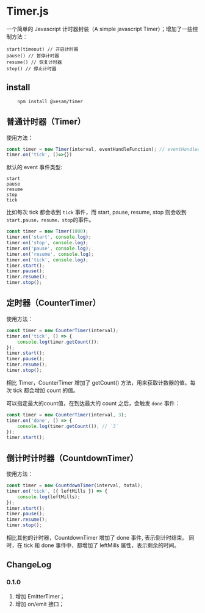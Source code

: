 # Timer.js

一个简单的 Javascript 计时器封装（A simple javascript Timer）；增加了一些控制方法：

    start(timeout) // 开启计时器
    pause() // 暂停计时器
    resume() // 恢复计时器
    stop() // 停止计时器

## install

```shell script
    npm install @xesam/timer
```

## 普通计时器（Timer）

使用方法：

```javascript
const timer = new Timer(interval, eventHandleFunction); // eventHandler 会接收到一个 event 事件
timer.on('tick', ()=>{})
```

默认的 event 事件类型:

    start
    pause
    resume
    stop
    tick

比如每次 tick 都会收到 `tick` 事件，而 start, pause, resume, stop 则会收到 `start,pause，resume，stop`的事件。

```javascript
const timer = new Timer(1000);
timer.on('start', console.log);
timer.on('stop', console.log);
timer.on('pause', console.log);
timer.on('resume', console.log);
timer.on('tick', console.log);
timer.start();
timer.pause();
timer.resume();
timer.stop();
```

## 定时器（CounterTimer）

使用方法：

```javascript
const timer = new CounterTimer(interval);
timer.on('tick', () => {
    console.log(timer.getCount());
});
timer.start();
timer.pause();
timer.resume();
timer.stop();
```

相比 Timer，CounterTimer 增加了 getCount() 方法，用来获取计数器的值。每次 tick 都会增加 count 的值。

可以指定最大的count值，在到达最大的 count 之后，会触发 `done` 事件：

```javascript
const timer = new CounterTimer(interval, 3);
timer.on('done', () => {
    console.log(timer.getCount()); // `3`
});
timer.start();
```

## 倒计时计时器（CountdownTimer）

使用方法：

```javascript
const timer = new CountdownTimer(interval, total);
timer.on('tick', ({ leftMills }) => {
    console.log(leftMills);
});
timer.start();
timer.pause();
timer.resume();
timer.stop();
```

相比其他的计时器，CountdownTimer 增加了 done 事件, 表示倒计时结束。
同时，在 tick 和 done 事件中，都增加了 leftMills 属性，表示剩余的时间。

## ChangeLog

### 0.1.0

1. 增加 EmitterTimer；
2. 增加 on/emit 接口；